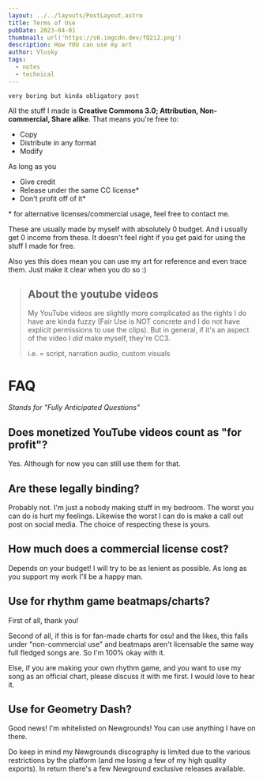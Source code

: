 ```yaml
---
layout: ../../layouts/PostLayout.astro
title: Terms of Use
pubDate: 2023-04-01
thumbnail: url('https://s6.imgcdn.dev/fQ2i2.png')
description: How YOU can use my art
author: Vlusky
tags:
  - notes
  - technical
---
```


`very boring but kinda obligatory post`

All the stuff I made is **Creative Commons 3.0; Attribution, Non-commercial, Share alike**. That means you're free to:

- Copy
- Distribute in any format
- Modify

As long as you

- Give credit
- Release under the same CC license\*
- Don't profit off of it\*

\* for alternative licenses/commercial usage, feel free to contact me.

These are usually made by myself with absolutely 0 budget. And i usually get 0 income from these.
It doesn't feel right if you get paid for using the stuff I made for free.

Also yes this does mean you can use my art for reference and even trace them. Just make it clear when you do so :)

> ## About the youtube videos
>
> My YouTube videos are slightly more complicated as the rights I do have are kinda fuzzy
> (Fair Use is NOT concrete and I do not have explicit permissions to use the clips).
> But in general, if it's an aspect of the video I _did_ make myself, they're CC3.
>
> i.e. = script, narration audio, custom visuals


# FAQ

_Stands for "Fully Anticipated Questions"_

## Does monetized YouTube videos count as "for profit"?

Yes. Although for now you can still use them for that.

## Are these legally binding?

Probably not. I'm just a nobody making stuff in my bedroom. The worst you can do is hurt my feelings. Likewise the worst I can do is make a call out post on social media. The choice of respecting these is yours.

## How much does a commercial license cost?

Depends on your budget! I will try to be as lenient as possible. As long as you support my work I'll be a happy man.

## Use for rhythm game beatmaps/charts?

First of all, thank you!

Second of all, if this is for fan-made charts for osu! and the likes, this falls under "non-commercial use" and beatmaps aren't licensable the same way full fledged songs are. So I'm 100% okay with it.

Else, if you are making your own rhythm game, and you want to use my song as an official chart, please discuss it with me first. I would love to hear it.

## Use for Geometry Dash?

Good news! I'm whitelisted on Newgrounds! You can use anything I have on there.

Do keep in mind my Newgrounds discography is limited due to the various restrictions by the platform (and me losing a few of my high quality exports). In return there's a few Newground exclusive releases available.
